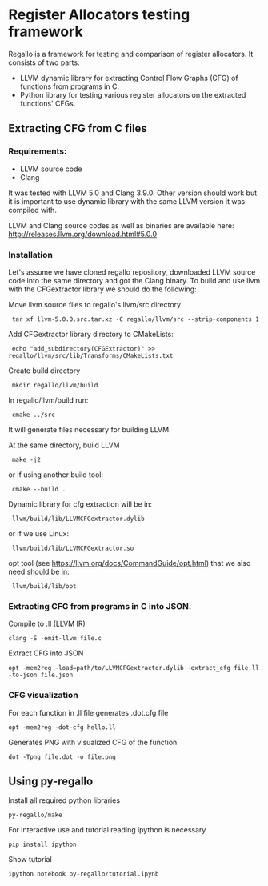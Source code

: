 # Register Allocators testing framework

Regallo is a framework for testing and comparison of register allocators.
It consists of two parts:
* LLVM dynamic library for extracting Control Flow Graphs (CFG) of functions from programs in C.
* Python library for testing various register allocators on the extracted functions' CFGs.


## Extracting CFG from C files

     
### Requirements:
* LLVM source code
* Clang

It was tested with LLVM 5.0 and Clang 3.9.0. Other version should work but it is important
to use dynamic library with the same LLVM version it was compiled with.

LLVM and Clang source codes as well as binaries are available here: http://releases.llvm.org/download.html#5.0.0

### Installation
Let's assume we have cloned regallo repository, downloaded LLVM source code into the same directory and got the Clang binary. To build and use llvm with the CFGextractor library we should do the following:


Move llvm source files to regallo's llvm/src directory
     
     tar xf llvm-5.0.0.src.tar.xz -C regallo/llvm/src --strip-components 1

Add CFGextractor library directory to CMakeLists: 

     echo "add_subdirectory(CFGExtractor)" >> regallo/llvm/src/lib/Transforms/CMakeLists.txt

Create build directory

     mkdir regallo/llvm/build

In regallo/llvm/build run: 

     cmake ../src
     
It will generate files necessary for building LLVM.

At the same directory, build LLVM 

     make -j2
     
or if using another build tool:

     cmake --build .

Dynamic library for cfg extraction will be in:
     
     llvm/build/lib/LLVMCFGextractor.dylib

or if we use Linux:

     llvm/build/lib/LLVMCFGextractor.so
     
opt tool (see https://llvm.org/docs/CommandGuide/opt.html) that we also need should be in:

     llvm/build/lib/opt


### Extracting CFG from programs in C into JSON.
Compile to .ll (LLVM IR)

    clang -S -emit-llvm file.c
        
Extract CFG into JSON

    opt -mem2reg -load=path/to/LLVMCFGextractor.dylib -extract_cfg file.ll -to-json file.json

### CFG visualization
For each function in .ll file generates .dot.cfg file

    opt -mem2reg -dot-cfg hello.ll     

Generates PNG with visualized CFG of the function

    dot -Tpng file.dot -o file.png

## Using py-regallo

Install all required python libraries

    py-regallo/make

For interactive use and tutorial reading ipython is necessary

    pip install ipython

Show tutorial

    ipython notebook py-regallo/tutorial.ipynb 
